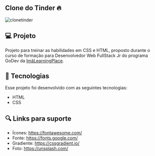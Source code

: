 ## Clone do Tinder 🔥

![clonetinder](https://user-images.githubusercontent.com/87910555/171049477-6d2fa9fa-8e0f-4eef-964b-4f50ea427c5d.png)

## 💻 Projeto
Projeto para treinar as habilidades em CSS e HTML, proposto durante o curso de formação para Desenvolvedor Web FullStack Jr do programa GoDev da [ImãLearningPlace](https://imalearningplace.com/).

## 🚀 Tecnologias
Esse projeto foi desenvolvido com as seguintes tecnologias:

- HTML
- CSS

## 🔍 Links para suporte
- Ícones: https://fontawesome.com/
- Fonte: https://fonts.google.com/
- Gradiente: https://cssgradient.io/
- Foto: https://unsplash.com/
